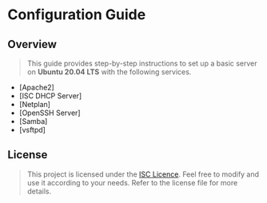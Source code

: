# Configuration Guide

## Overview

> This guide provides step-by-step instructions to set up a basic server on **Ubuntu 20.04 LTS** with the following services.

- [Apache2]
- [ISC DHCP Server]
- [Netplan]
- [OpenSSH Server]
- [Samba]
- [vsftpd]

## License

> This project is licensed under the [ISC Licence](LICENCE.md). Feel free to modify and use it according to your needs. Refer to the license file for more details.

